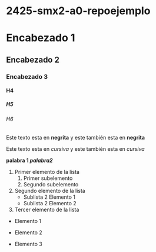 # 2425-smx2-a0-repoejemplo

# Encabezado 1
## Encabezado 2
### Encabezado 3
#### H4
##### H5

###### H6

Este texto esta en **negrita** y este también esta en __negrita__

Este texto esta en *cursiva* y este también esta en _cursiva_

**palabra 1  _palabra2_**

1. Primer elemento de la lista
	1. Primer subelemento
	2. Segundo subelemento
2. Segundo elemento de la lista
	* Sublista 2 Elemento 1
	* Sublista 2 Elemento 2
3. Tercer elemento de la lista 

* Elemento 1 
- Elemento  2
+ Elemento 3

